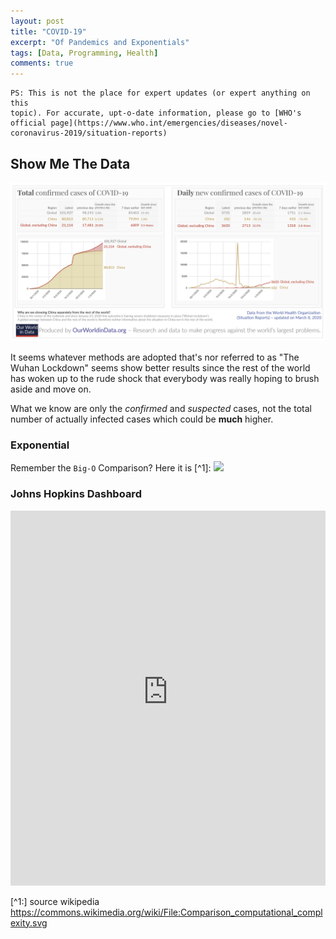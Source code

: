```yaml
---
layout: post
title: "COVID-19"
excerpt: "Of Pandemics and Exponentials"
tags: [Data, Programming, Health]
comments: true
---
```

```
PS: This is not the place for expert updates (or expert anything on this
topic). For accurate, upt-o-date information, please go to [WHO's official page](https://www.who.int/emergencies/diseases/novel-coronavirus-2019/situation-reports)
```
## Show Me The Data
![Here it is](/images/COVID-19-WHO-data-Mar-8.png)

It seems whatever methods are adopted that's nor referred to as "The Wuhan
Lockdown" seems show better results since the rest of the world has woken up to
the rude shock that everybody was really hoping to brush aside and move on.

What we know are only the *confirmed* and *suspected* cases, not the total
number of actually infected cases which could be **much** higher.

### Exponential
Remember the ``Big-O`` Comparison? Here it is [^1]:
![](https://upload.wikimedia.org/wikipedia/commons/thumb/7/7e/Comparison_computational_complexity.svg/512px-Comparison_computational_complexity.svg.png)

### Johns Hopkins Dashboard
<iframe src="https://gisanddata.maps.arcgis.com/apps/opsdashboard/index.html#/bda7594740fd40299423467b48e9ecf6" style="width: 100%; height: 600px; border: 0px none;"></iframe>

[^1:] source wikipedia https://commons.wikimedia.org/wiki/File:Comparison_computational_complexity.svg
